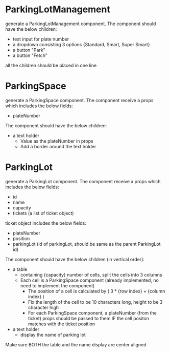 # ParkingLotManagement

generate a ParkingLotManagement component. The component should have the below children:

- text input for plate number
- a dropdown consisting 3 options {Standard, Smart, Super Smart}
- a button "Park"
- a button "Fetch"

all the children should be placed in one line

# ParkingSpace

generate a ParkingSpace component. The component receive a props which includes the below fields:

- plateNumber

The component should have the below children:

- a text holder 
    - Value as the plateNumber in props
    - Add a border around the text holder

# ParkingLot

generate a ParkingLot component. The component receive a props which includes the below fields:

- id
- name
- capacity
- tickets (a list of ticket object)

ticket object includes the below fields:

- plateNumber
- position
- parkingLot (id of parkingLot, should be same as the parent ParkingLot id)

The component should have the below children (in vertical order):

- a table
    - containing {capacity} number of cells, split the cells into 3 columns
    - Each cell is a ParkingSpace component (already implemented, no need to implement the component)
        - The position of a cell is calculated by ( 3 * {row index} + {column index} )
        - Fix the length of the cell to be 10 characters long, height to be 3 character high
        - For each ParkingSpace component, a plateNumber (from the ticket) props should be passed to them IF the cell positon matches with the ticket position
- a text holder
    - display the name of parking lot

Make sure BOTH the table and the name display are center aligned